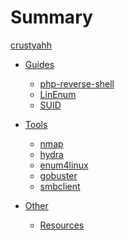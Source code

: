 # Summary

[crustyahh](crustyahh.md)

- [Guides]()
  - [php-reverse-shell](guides/php-reverse-shell.md)
  - [LinEnum](guides/linenum.md)
  - [SUID](guides/suid.md)

- [Tools]()
  - [nmap](tools/nmap.md)
  - [hydra](tools/hydra.md)
  - [enum4linux](tools/enum4linux.md)
  - [gobuster](tools/gobuster.md)
  - [smbclient](tools/smbclient.md)

- [Other]()
  - [Resources](resources.md)
